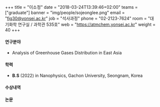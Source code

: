 +++
title = "이소정"
date = "2018-03-24T13:39:46+02:00"
teams = ["graduate"]
banner = "img/people/sojeonglee.png"
email = "fig30@yonsei.ac.kr"
job = "석사과정"
phone = "02-2123-7624"
room = "대기화학 연구실 / 과학관 535호"
web = "https://atmchem.yonsei.ac.kr"
weight = 40
+++

#### 연구분야
 + Analysis of Greenhouse Gases Distribution in East Asia

#### 학력
 + **B.S** (2022) in Nanophysics, Gachon University, Seongnam, Korea

#### 수상내역

#### 논문
